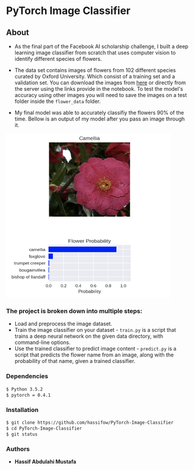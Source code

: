 # PyTorch Image Classifier

## About 

* As the final part of the Facebook AI scholarship challenge, I built a deep learning image classifier from scratch that uses computer vision to identify different species of flowers.

* The data set contains images of flowers from 102 different species curated by Oxford University. Which consist of a training set and a validation set. You can download the images from [here](https://s3.amazonaws.com/content.udacity-data.com/courses/nd188/flower_data.zip) or directly from the server using the links provide in the notebook. To test the model's accuracy using other images you will need to save the images on a test folder inside the `flower_data` folder.

* My final model was able to accurately classifiy the flowers 90% of the time. Bellow is an output of my model after you pass an image through it.

<img src='assets/output.png' width=450px height = 450px>

### The project is broken down into multiple steps:

* Load and preprocess the image dataset. 
* Train the image classifier on your dataset - `train.py` is a script that trains a deep neural network on the given data directory, with command-line options.
* Use the trained classifier to predict image content - `predict.py` is a script that predicts the flower name from an image, along with the probability of that name, given a trained classifier.

### Dependencies

    $ Python 3.5.2
    $ pytorch = 0.4.1

### Installation
    $ git clone https://github.com/hassifow/PyTorch-Image-Classifier
    $ cd PyTorch-Image-Classifier
    $ git status
   
### Authors

   * **Hassif Abdulahi Mustafa** 


